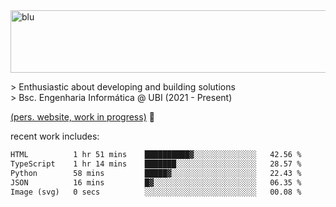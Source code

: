 
<img width="1415" height="100" alt="blu" src="https://github.com/rdsilva01/rdsilva01/assets/101207588/deb060e5-d035-4f09-b511-e3f50605b207">

\> Enthusiastic about developing and building solutions <br>
\> Bsc. Engenharia Informática @ UBI (2021 - Present)

<a href="https://rdsilva01.github.io/">(pers. website, work in progress)</a> 🏁

<!-- ![](https://komarev.com/ghpvc/?username=rdsilva01) -->

recent work includes:
<!--START_SECTION:waka-->

```txt
HTML          1 hr 51 mins    ██████████▓░░░░░░░░░░░░░░   42.56 %
TypeScript    1 hr 14 mins    ███████░░░░░░░░░░░░░░░░░░   28.57 %
Python        58 mins         █████▓░░░░░░░░░░░░░░░░░░░   22.43 %
JSON          16 mins         █▓░░░░░░░░░░░░░░░░░░░░░░░   06.35 %
Image (svg)   0 secs          ░░░░░░░░░░░░░░░░░░░░░░░░░   00.08 %
```

<!--END_SECTION:waka-->

